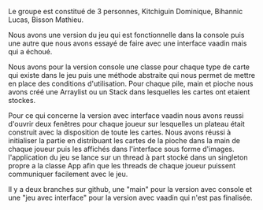 Le groupe est constitué de 3 personnes, Kitchiguin Dominique, Bihannic Lucas, Bisson Mathieu.

Nous avons une version du jeu qui est fonctionnelle dans la console puis une autre
que nous avons essayé de faire avec une interface vaadin mais qui a échoué.

Nous avons pour la version console une classe pour chaque type de carte qui existe dans le jeu puis une méthode abstraite qui nous permet de mettre en place des conditions d'utilisation.
Pour chaque pile, main et pioche nous avons créé une Arraylist ou un Stack dans lesquelles les cartes ont etaient stockes.


Pour ce qui concerne la version avec interface vaadin nous avons reussi d'ouvrir deux fenêtres pour chaque joueur sur lesquelles un plateau était construit avec la disposition de toute
les cartes. Nous avons réussi à initialiser la partie en distribuant les cartes de la pioche dans la main de chaque joueur puis les affichés dans l'interface sous forme d'images.
l'application du jeu se lance sur un thread à part stocké dans un singleton propre a la classe App afin que les threads de chaque joueur puissent communiquer facilement avec le jeu.


Il y a deux branches sur github, une "main" pour la version avec console et une "jeu avec interface" pour la version avec vaadin qui n'est pas finalisée.
